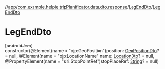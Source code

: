 //[app](../../../index.md)/[com.example.helpie.tripPlanificator.data.dto.response](../index.md)/[LegEndDto](index.md)/[LegEndDto](-leg-end-dto.md)

# LegEndDto

[androidJvm]\
constructor(@Element(name = &quot;ojp:GeoPosition&quot;)position: [GeoPositionDto](../../com.example.helpie.tripPlanificator.data.dto.request.tr/-geo-position-dto/index.md)? = null, @Element(name = &quot;ojp:LocationName&quot;)name: [LocationDto](../-location-dto/index.md)? = null, @PropertyElement(name = &quot;siri:StopPointRef&quot;)stopPlaceRef: [String](https://kotlinlang.org/api/latest/jvm/stdlib/kotlin/-string/index.html)? = null)
